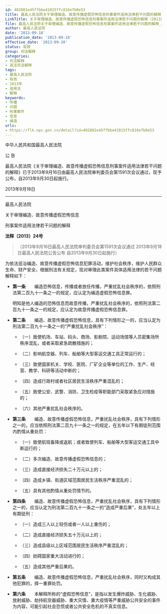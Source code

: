 ```yaml
---
id: 402881e45ffbbe41015ffc816efb0e53
title: 最高人民法院关于审理编造、故意传播虚假恐怖信息刑事案件适用法律若干问题的解释
LinkTitle: 关于审理编造、故意传播虚假恐怖信息刑事案件适用法律若干问题的解释（2013）
file: 最高人民法院关于审理编造、故意传播虚假恐怖信息刑事案件适用法律若干问题的解释_20130918_402881e45ffbbe41015ffc816efb0e53.docx
author: 最高人民法院
date: '2013-09-18'
publication_date: '2013-09-18'
effective_date: '2013-09-30'
status: 有效
group: 司法解释
categories:
- 司法解释
- 高法司法解释
tags:
- 最高人民法院
- 有效
- 2013年
- 适用法
- 解释
keywords:
- 传播
- 问题
- 刑事案件
- 信息
- 编造
urls:
- https://flk.npc.gov.cn/detail?id=402881e45ffbbe41015ffc816efb0e53
---
```


中华人民共和国最高人民法院

公 告

最高人民法院《关于审理编造、故意传播虚假恐怖信息刑事案件适用法律若干问题的解释》已于2013年9月16日由最高人民法院审判委员会第1591次会议通过，现予公布，自2013年9月30日起施行。

2013年9月18日

---

最高人民法院

关于审理编造、故意传播虚假恐怖信息

刑事案件适用法律若干问题的解释

**法释〔2013〕24号**

> （2013年9月16日最高人民法院审判委员会第1591次会议通过 2013年9月18日最高人民法院公告公布 自2013年9月30日起施行）

为依法惩治编造、故意传播虚假恐怖信息犯罪活动，维护社会秩序，维护人民群众生命、财产安全，根据刑法有关规定，现对审理此类案件具体适用法律的若干问题解释如下：

- **第一条**　　编造恐怖信息，传播或者放任传播，严重扰乱社会秩序的，依照刑法第二百九十一条之一的规定，应认定为编造虚假恐怖信息罪。

  明知是他人编造的恐怖信息而故意传播，严重扰乱社会秩序的，依照刑法第二百九十一条之一的规定，应认定为故意传播虚假恐怖信息罪。

- **第二条**　　编造、故意传播虚假恐怖信息，具有下列情形之一的，应当认定为刑法第二百九十一条之一的“严重扰乱社会秩序”：

  - （一）致使机场、车站、码头、商场、影剧院、运动场馆等人员密集场所秩序混乱，或者采取紧急疏散措施的；

  - （二）影响航空器、列车、船舶等大型客运交通工具正常运行的；

  - （三）致使国家机关、学校、医院、厂矿企业等单位的工作、生产、经营、教学、科研等活动中断的；

  - （四）造成行政村或者社区居民生活秩序严重混乱的；

  - （五）致使公安、武警、消防、卫生检疫等职能部门采取紧急应对措施的；

  - （六）其他严重扰乱社会秩序的。

- **第三条**　　编造、故意传播虚假恐怖信息，严重扰乱社会秩序，具有下列情形之一的，应当依照刑法第二百九十一条之一的规定，在五年以下有期徒刑范围内酌情从重处罚：

  - （一）致使航班备降或返航；或者致使列车、船舶等大型客运交通工具中断运行的；

  - （二）多次编造、故意传播虚假恐怖信息的；

  - （三）造成直接经济损失二十万元以上的；

  - （四）造成乡镇、街道区域范围居民生活秩序严重混乱的；

  - （五）具有其他酌情从重处罚情节的。

- **第四条**　　编造、故意传播虚假恐怖信息，严重扰乱社会秩序，具有下列情形之一的，应当认定为刑法第二百九十一条之一的“造成严重后果”，处五年以上有期徒刑：

  - （一）造成三人以上轻伤或者一人以上重伤的；

  - （二）造成直接经济损失五十万元以上的；

  - （三）造成县级以上区域范围居民生活秩序严重混乱的；

  - （四）妨碍国家重大活动进行的；

  - （五）造成其他严重后果的。

- **第五条**　　编造、故意传播虚假恐怖信息，严重扰乱社会秩序，同时又构成其他犯罪的，择一重罪处罚。

- **第六条**　　本解释所称的“虚假恐怖信息”，是指以发生爆炸威胁、生化威胁、放射威胁、劫持航空器威胁、重大灾情、重大疫情等严重威胁公共安全的事件为内容，可能引起社会恐慌或者公共安全危机的不真实信息。
